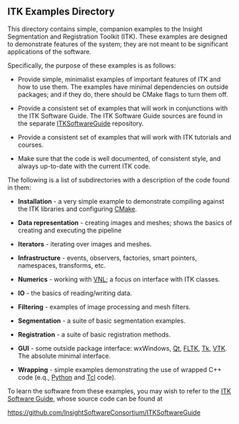 ITK Examples Directory
----------------------

This directory contains simple, companion examples to the Insight
Segmentation and Registration Toolkit (ITK). These examples are designed to
demonstrate features of the system; they are not meant to be significant
applications of the software.

Specifically, the purpose of these examples is as follows:

 * Provide simple, minimalist examples of important features of ITK and how
   to use them. The examples have minimal dependencies on outside packages;
   and if they do, there should be CMake flags to turn them off.

 * Provide a consistent set of examples that will work in conjunctions with
   the ITK Software Guide. The ITK Software Guide sources are found in the
   separate [ITKSoftwareGuide](https://github.com/InsightSoftwareConsortium/ITKSoftwareGuide) repository.

 * Provide a consistent set of examples that will work with ITK tutorials
   and courses.

 * Make sure that the code is well documented, of consistent style, and
   always up-to-date with the current ITK code.

The following is a list of subdirectories with a description of the code
found in them:

 * **Installation** - a very simple example to demonstrate compiling against
   the ITK libraries and configuring [CMake](https://cmake.org/).

 * **Data representation** - creating images and meshes; shows the basics of
   creating and executing the pipeline

 * **Iterators** - iterating over images and meshes.

 * **Infrastructure** - events, observers, factories, smart pointers,
   namespaces, transforms, etc.

 * **Numerics** - working with [VNL](https://vxl.github.io/); a focus on
   interface with ITK classes.

 * **IO** - the basics of reading/writing data.

 * **Filtering** - examples of image processing and mesh filters.

 * **Segmentation** - a suite of basic segmentation examples.

 * **Registration** - a suite of basic registration methods.

 * **GUI** - some outside package interface: wxWindows, [Qt](https://www.qt.io/),
   [FLTK](https://www.fltk.org/), [Tk](https://www.tcl.tk/about/), [VTK](https://vtk.org/). The absolute minimal interface.

 * **Wrapping** - simple examples demonstrating the use of wrapped C++ code
   (e.q., [Python](https://www.python.org/) and [Tcl](https://www.tcl.tk/about/) code).

To learn the software from these examples, you may wish to refer to the
[ITK Software Guide](https://itk.org/ItkSoftwareGuide.pdf), whose source code can be found at

  https://github.com/InsightSoftwareConsortium/ITKSoftwareGuide
